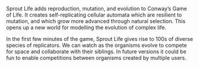 Sprout Life adds reproduction, mutation, and evolution to Conway’s Game of Life. It creates self-replicating cellular automata which are resilient to mutation, and which grow more advanced through natural selection. This opens up a new world for modelling the evolution of complex life.

In the first few minutes of the game, Sprout Life gives rise to 100s of diverse species of replicators. We can watch as the organisms evolve to compete for space and collaborate with their siblings. In future versions it could be fun to enable competitions between organisms created by multiple users.

